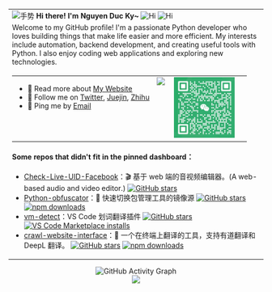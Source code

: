 <div align="center">
  <table>
    <!-- Header -->
    <tr>
      <td colspan="3" align="left">
        <img src="https://media.giphy.com/media/hvRJCLFzcasrR4ia7z/giphy.gif" width="30" alt="手势" />
        <b> Hi there! I'm Nguyen Duc Ky~ </b>
        <img src="https://emojis.slackmojis.com/emojis/images/1588866973/8934/hellokittydance.gif?1588866973" alt="Hi" width="30" />
        <img
          src="https://readme-typing-svg.herokuapp.com?font=DynaPuff&size=20&pause=1000&color=9999FF&center=true&vCenter=true&width=500&height=22&lines=A+passionatePython+developer+based+in+Hanoi.++%F0%9F%91%8B"
          alt="Hi"
          width="400"
        />
      </td>
    </tr>
    <!-- Welcome Message -->
    <tr>
      <td colspan="3" align="left">
        Welcome to my GitHub profile! I'm a passionate Python developer who loves building things that make life easier and more efficient. My interests include automation, backend development, and creating useful tools with Python. I also enjoy coding web applications and exploring new technologies.
      </td>
    </tr>
    <!-- 访问量 -->
<tr>
  <td colspan="3">
    <table>
      <tr valign="top">
        <td width="60%">
          <ul>
            <li>👀 Read more about <a target="_blank" href="https://www.whatismy2fa.com/">My Website</a></li>
            <li>
              🌸 Follow me on
              <a target="_blank" href="https://twitter.com/canhsat-tinhiu">Twitter</a>,
              <a target="_blank" href="https://juejin.cn/user/2858385963749223">Juejin</a>,
              <a target="_blank" href="https://www.zhihu.com/people/rongding">Zhihu</a>
            </li>
            <li>💬 Ping me by <a target="_blank" href="mailto:nguyen00ky@gmail.com">Email</a></li>
          </ul>
        </td>
        <td>
          <img src="https://access-counter.vercel.app/api/counter?name=canhsat-tinhiu&theme=006&length=7" />
        </td>
        <td>
          <img src="https://raw.githubusercontent.com/canhsat-tinhiu/image-storage/main/canhsat-tinhiu/qr-wechat.jpg" height="120px" />
        </td>
      </tr>
    </table>
  </td>
</tr>
    <!-- repo -->
    <tr>
      <td colspan="3" align="left"><b>Some repos that didn't fit in the pinned dashboard：</b></td>
    </tr>
    <tr>
      <td colspan="3" align="left">
        <ul>
          <li>
            <a target="_blank" href="https://github.com/canhsat-tinhiu/Check-Live-UID-Facebook">Check-Live-UID-Facebook</a>：🎬 基于 web 端的音视频编辑器。(A web-based audio and video editor.)
            <a target="_blank" href="https://github.com/canhsat-tinhiu/Check-Live-UID-Facebook"><img src="https://img.shields.io/github/stars/canhsat-tinhiu/Check-Live-UID-Facebook" alt="GitHub stars" /></a>
          </li>
          <li>
            <a target="_blank" href="https://github.com/canhsat-tinhiu/Python-obfuscator">Python-obfuscator</a>：🦄 快速切换包管理工具的镜像源
            <a target="_blank" href="https://github.com/canhsat-tinhiu/Python-obfuscator"><img src="https://img.shields.io/github/stars/canhsat-tinhiu/Python-obfuscator" alt="GitHub stars" /></a>
            <a target="_blank" href="https://www.npmjs.com/package/Python-obfuscator"
              ><img src="https://img.shields.io/npm/dt/prm-cli?style=flat&label=downloads&color=cb3837&labelColor=cb0000&logo=npm" alt="npm downloads"
            /></a>
          </li>
          <li>
            <a target="_blank" href="https://github.com/canhsat-tinhiu/vm-detect">vm-detect</a>：VS Code 划词翻译插件
            <a target="_blank" href="https://github.com/canhsat-tinhiu/vm-detect"><img src="https://img.shields.io/github/stars/canhsat-tinhiu/vm-detect" alt="GitHub stars" /></a>
            <a target="_blank" href="https://marketplace.visualstudio.com/items?itemName=canhsat-tinhiu.vm-detect"
              ><img src="https://badgen.net/vs-marketplace/i/canhsat-tinhiu.vm-detect" alt="VS Code Marketplace installs"
            /></a>
          </li>
          <li>
            <a target="_blank" href="https://github.com/canhsat-tinhiu/crawl-website-interface">crawl-website-interface</a>：🌈 一个在终端上翻译的工具，支持有道翻译和 DeepL 翻译。
            <a target="_blank" href="https://github.com/canhsat-tinhiu/crawl-website-interface"><img src="https://img.shields.io/github/stars/canhsat-tinhiu/crawl-website-interface" alt="GitHub stars" /></a>
            <a target="_blank" href="https://www.npmjs.com/package/crawl-website-interface"
              ><img src="https://img.shields.io/npm/dt/crawl-website-interface?style=flat&label=downloads&color=cb3837&labelColor=cb0000&logo=npm" alt="npm downloads"
            /></a>
          </li>
        </ul>
      </td>
    </tr>
  </table>
  <picture>
    <source media="(prefers-color-scheme: dark)"
      srcset="https://github-readme-activity-graph.vercel.app/graph?username=canhsat-tinhiu&theme=github&height=250" />
    <source media="(prefers-color-scheme: light)"
      srcset="https://github-readme-activity-graph.vercel.app/graph?username=canhsat-tinhiu&bg_color=F6F8FA&color=708090&line=24292e&point=24292e&area=true&hide_border=true&height=250" />
    <img src="https://github-readme-activity-graph.vercel.app/graph?username=canhsat-tinhiu&bg_color=F6F8FA&color=708090&line=24292e&point=24292e&area=true&hide_border=true&height=250" alt="GitHub Activity Graph" />
  </picture>
</div>
<div align="center">
  <img src="https://access-counter.vercel.app/api/counter?name=canhsat-tinhiu&theme=006&length=7" />
</div>


